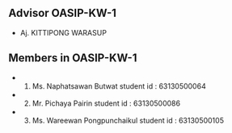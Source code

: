 ## Advisor OASIP-KW-1
- Aj. KITTIPONG WARASUP

## Members in OASIP-KW-1
- 1. Ms. Naphatsawan Butwat student id : 63130500064
- 2. Mr. Pichaya Pairin student id : 63130500086
- 3. Ms. Wareewan Pongpunchaikul student id : 63130500105

